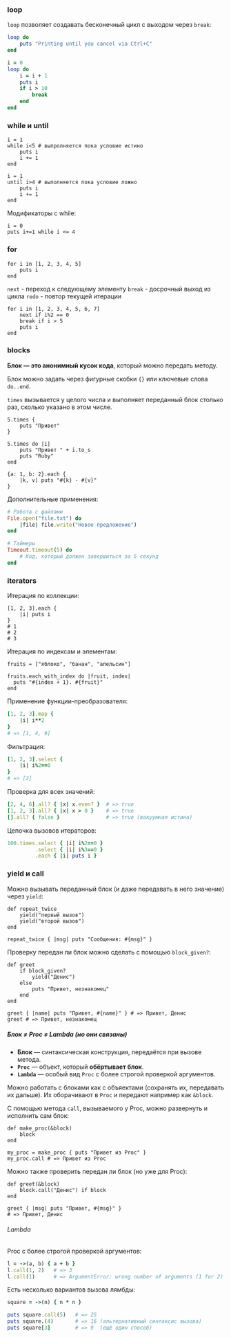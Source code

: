 
### loop

`loop` позволяет создавать бесконечный цикл с выходом через `break`:
```ruby
loop do
	puts "Printing until you cancel via Ctrl+C"
end
```

```ruby
i = 0
loop do
	i = i + 1
	puts i
	if i > 10
		break
	end
end
```

### while и until

```run-ruby
i = 1
while i<5 # выпролняется пока условие истино
	puts i
	i += 1
end
```

```run-ruby
i = 1
until i>4 # выполняется пока условие ложно
	puts i
	i += 1
end
```

Модификаторы с while:
```run-ruby
i = 0
puts i+=1 while i <= 4
```

### for

```run-ruby
for i in [1, 2, 3, 4, 5]
	puts i
end
```

`next` - переход к следующему элементу
`break` - досрочный выход из цикла
`redo` - повтор текущей итерации

```run-ruby
for i in [1, 2, 3, 4, 5, 6, 7]
	next if i%2 == 0
	break if i > 5
	puts i
end
```


### blocks

**Блок — это анонимный кусок кода**, который можно передать методу.

Блок можно задать через фигурные скобки `{}` или ключевые слова `do..end`.

`times` вызывается у целого числа и выполняет переданный блок столько раз, сколько указано в этом числе.
```run-ruby
5.times {
	puts "Привет"
}
```

```run-ruby
5.times do |i|
	puts "Привет " + i.to_s
	puts "Ruby"
end
```

```run-ruby
{a: 1, b: 2}.each {
	|k, v| puts "#{k} - #{v}"
}
```

Дополнительные применения:
```ruby
# Работа с файлами
File.open("file.txt") do
	|file| file.write("Новое предложение")
end

# Таймеры
Timeout.timeout(5) do
	# Код, который должен завершиться за 5 секунд
end
```

### iterators

Итерация по коллекции:
```run-ruby
[1, 2, 3].each {
	|i| puts i
}
# 1
# 2
# 3
```

Итерация по индексам и элементам:
```run-ruby
fruits = ["яблоко", "банан", "апельсин"]

fruits.each_with_index do |fruit, index|
  puts "#{index + 1}. #{fruit}"
end
```

Применение функции-преобразователя:
```ruby
[1, 2, 3].map {
	|i| i**2
}
# => [1, 4, 9]
```

Фильтрация:
```ruby
[1, 2, 3].select {
	|i| i%2==0
}
# => [2]
```

Проверка для всех значений:
```ruby
[2, 4, 6].all? { |x| x.even? }  # => true
[1, 2, 3].all? { |x| x > 0 }    # => true
[].all? { false }               # => true (вакуумная истина)
```

Цепочка вызовов итераторов:
```ruby
100.times.select { |i| i%2==0 }
		 .select { |i| i%3==0 }
		 .each { |i| puts i }
```

### yield и call

Можно вызывать переданный блок (и даже передавать в него значение) через `yield`:
```run-ruby
def repeat_twice
	yield("первый вызов")
	yield("второй вызов")
end

repeat_twice { |msg| puts "Сообщения: #{msg}" }
```

Проверку передан ли блок можно сделать с помощью `block_given?`:
```run-ruby
def greet
	if block_given?
		yield("Денис") 
	else
		puts "Привет, незнакомец"
	end	
end

greet { |name| puts "Привет, #{name}" } # => Привет, Денис
greet # => Привет, незнакомец
```

##### Блок ≠ Proc ≠ Lambda (но они связаны)

- **Блок** — синтаксическая конструкция, передаётся при вызове метода.
- **`Proc`** — объект, который **обёртывает блок**.
- **`Lambda`** — особый вид `Proc` с более строгой проверкой аргументов.

Можно работать с блоками как с объяектами (сохранять их, передавать их дальше). Их оборачивают в `Proc` и передают например как `&block`.

С помощью метода `call`, вызываемого у Proc, можно развернуть и исполнить сам блок:
```run-ruby
def make_proc(&block)
	block
end

my_proc = make_proc { puts "Привет из Proc" }
my_proc.call # => Привет из Proc
```

Можно также проверить передан ли блок (но уже для Proc):
```run-ruby
def greet(&block)
	block.call("Денис") if block
end

greet { |msg| puts "Привет, #{msg}" }
# => Привет, Денис
```

###### Lambda

Proc с более строгой проверкой аргументов:
```ruby
l = ->(a, b) { a + b }
l.call(1, 2)   # => 3
l.call(1)      # => ArgumentError: wrong number of arguments (1 for 2)
```

Есть несколько вариантов вызова лямбды:
```ruby
square = ->(n) { n * n }

puts square.call(5)   # => 25
puts square.(4)       # => 16 (альтернативный синтаксис вызова)
puts square[3]        # => 9  (ещё один способ)
```